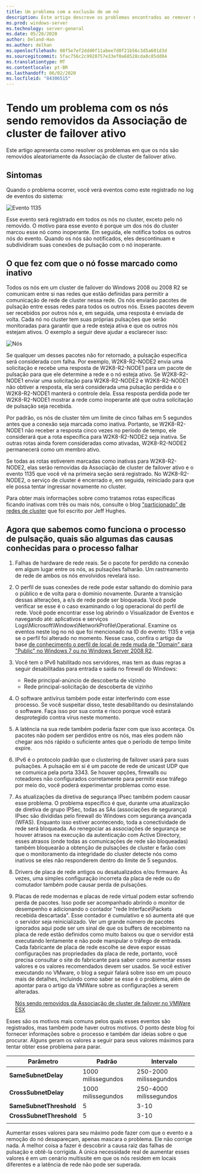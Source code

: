 ```yaml
---
title: Um problema com a exclusão de um nó
description: Este artigo descreve os problemas encontrados ao remover nós da Associação de cluster de failover ativo.
ms.prod: windows-server
ms.technology: server-general
ms.date: 05/28/2020
author: Deland-Han
ms.author: delhan
ms.openlocfilehash: 08f5e7ef2ddd0f11abee7d0f21b56c3d5a601d3d
ms.sourcegitcommit: 5fac756c2c9920757e33ef0a68528cda0c85dd04
ms.translationtype: MT
ms.contentlocale: pt-BR
ms.lasthandoff: 06/02/2020
ms.locfileid: "84306515"
---
```

# <a name="having-a-problem-with-nodes-being-removed-from-active-failover-cluster-membership"></a>Tendo um problema com os nós sendo removidos da Associação de cluster de failover ativo

Este artigo apresenta como resolver os problemas em que os nós são removidos aleatoriamente da Associação de cluster de failover ativo.

## <a name="symptoms"></a>Sintomas

Quando o problema ocorrer, você verá eventos como este registrado no log de eventos do sistema:

![Evento 1135](media/problem-nodes-failover-cluster/1135-1.png)

Esse evento será registrado em todos os nós no cluster, exceto pelo nó removido. O motivo para esse evento é porque um dos nós do cluster marcou esse nó como inoperante. Em seguida, ele notifica todos os outros nós do evento. Quando os nós são notificados, eles descontinuam e subdividiram suas conexões de pulsação com o nó inoperante.

## <a name="what-caused-the-node-to-be-marked-down"></a>O que fez com que o nó fosse marcado como inativo

Todos os nós em um cluster de failover do Windows 2008 ou 2008 R2 se comunicam entre si nas redes que estão definidas para permitir a comunicação de rede de cluster nessa rede. Os nós enviarão pacotes de pulsação entre essas redes para todos os outros nós. Esses pacotes devem ser recebidos por outros nós e, em seguida, uma resposta é enviada de volta. Cada nó no cluster tem suas próprias pulsações que serão monitoradas para garantir que a rede esteja ativa e que os outros nós estejam ativos. O exemplo a seguir deve ajudar a esclarecer isso:

![Nós](media/problem-nodes-failover-cluster/Node2.png)

Se qualquer um desses pacotes não for retornado, a pulsação específica será considerada com falha. Por exemplo, W2K8-R2-NODE2 envia uma solicitação e recebe uma resposta de W2K8-R2-NODE1 para um pacote de pulsação para que ele determine a rede e o nó esteja ativo.  Se W2K8-R2-NODE1 enviar uma solicitação para W2K8-R2-NODE2 e W2K8-R2-NODE1 não obtiver a resposta, ela será considerada uma pulsação perdida e o W2K8-R2-NODE1 manterá o controle dela.  Essa resposta perdida pode ter W2K8-R2-NODE1 mostrar a rede como inoperante até que outra solicitação de pulsação seja recebida.

Por padrão, os nós de cluster têm um limite de cinco falhas em 5 segundos antes que a conexão seja marcada como inativa. Portanto, se W2K8-R2-NODE1 não receber a resposta cinco vezes no período de tempo, ele considerará que a rota específica para W2K8-R2-NODE2 seja inativa. Se outras rotas ainda forem consideradas como ativadas, W2K8-R2-NODE2 permanecerá como um membro ativo.

Se todas as rotas estiverem marcadas como inativas para W2K8-R2-NODE2, elas serão removidas da Associação de cluster de failover ativo e o evento 1135 que você vê na primeira seção será registrado. No W2K8-R2-NODE2, o serviço de cluster é encerrado e, em seguida, reiniciado para que ele possa tentar ingressar novamente no cluster.

Para obter mais informações sobre como tratamos rotas específicas ficando inativas com três ou mais nós, consulte o blog ["particionado" de redes de cluster](/archive/blogs/askcore/partitioned-cluster-networks) que foi escrito por Jeff Hughes.

## <a name="now-that-we-know-how-the-heartbeat-process-works-what-are-some-of-the-known-causes-for-the-process-to-fail"></a>Agora que sabemos como funciona o processo de pulsação, quais são algumas das causas conhecidas para o processo falhar

1. Falhas de hardware de rede reais. Se o pacote for perdido na conexão em algum lugar entre os nós, as pulsações falharão. Um rastreamento de rede de ambos os nós envolvidos revelará isso.

2. O perfil de suas conexões de rede pode estar saltando do domínio para o público e de volta para o domínio novamente. Durante a transição dessas alterações, a e/s de rede pode ser bloqueada. Você pode verificar se esse é o caso examinando o log operacional do perfil de rede. Você pode encontrar esse log abrindo o Visualizador de Eventos e navegando até: aplicativos e serviços Logs\Microsoft\Windows\NetworkProfile\Operational. Examine os eventos neste log no nó que foi mencionado na ID do evento: 1135 e veja se o perfil foi alterado no momento. Nesse caso, confira o artigo da base [de conhecimento o perfil de local de rede muda de "Domain" para "Public" no Windows 7 ou no Windows Server 2008 R2](https://support.microsoft.com/help/2524478/the-network-location-profile-changes-from-domain-to-public-in-windows).

3. Você tem o IPv6 habilitado nos servidores, mas tem as duas regras a seguir desabilitadas para entrada e saída no firewall do Windows:

    - Rede principal-anúncio de descoberta de vizinho
    - Rede principal-solicitação de descoberta de vizinho

4. O software antivírus também pode estar interferindo com esse processo. Se você suspeitar disso, teste desabilitando ou desinstalando o software. Faça isso por sua conta e risco porque você estará desprotegido contra vírus neste momento.

5. A latência na sua rede também poderia fazer com que isso aconteça. Os pacotes não podem ser perdidos entre os nós, mas eles podem não chegar aos nós rápido o suficiente antes que o período de tempo limite expire.

6. IPv6 é o protocolo padrão que o clustering de failover usará para suas pulsações. A pulsação em si é um pacote de rede de unicast UDP que se comunica pela porta 3343. Se houver opções, firewalls ou roteadores não configurados corretamente para permitir esse tráfego por meio do, você poderá experimentar problemas como esse.

7. As atualizações da diretiva de segurança IPsec também podem causar esse problema. O problema específico é que, durante uma atualização de diretiva de grupo IPSec, todas as SAs (associações de segurança) IPsec são divididas pelo firewall do Windows com segurança avançada (WFAS). Enquanto isso estiver acontecendo, toda a conectividade de rede será bloqueada. Ao renegociar as associações de segurança se houver atrasos na execução da autenticação com Active Directory, esses atrasos (onde todas as comunicações de rede são bloqueadas) também bloquearão a obtenção de pulsações de cluster e farão com que o monitoramento da integridade do cluster detecte nós como inativos se eles não responderem dentro do limite de 5 segundos.

8. Drivers de placa de rede antigos ou desatualizados e/ou firmware.  Às vezes, uma simples configuração incorreta da placa de rede ou do comutador também pode causar perda de pulsações.

9. Placas de rede modernas e placas de rede virtual podem estar sofrendo perda de pacotes.  Isso pode ser acompanhado abrindo o monitor de desempenho e adicionando o contador "rede Interface\Packets recebida descartada".  Esse contador é cumulativo e só aumenta até que o servidor seja reinicializado.  Ver um grande número de pacotes ignorados aqui pode ser um sinal de que os buffers de recebimento na placa de rede estão definidos como muito baixos ou que o servidor está executando lentamente e não pode manipular o tráfego de entrada.  Cada fabricante de placa de rede escolhe se deve expor essas configurações nas propriedades da placa de rede, portanto, você precisa consultar o site do fabricante para saber como aumentar esses valores e os valores recomendados devem ser usados.  Se você estiver executando no VMware, o blog a seguir falará sobre isso em um pouco mais de detalhes, incluindo como saber se esse é o problema, além de apontar para o artigo da VMWare sobre as configurações a serem alteradas.

    [Nós sendo removidos da Associação de cluster de failover no VMWare ESX](/archive/blogs/askcore/nodes-being-removed-from-failover-cluster-membership-on-vmware-esx)

Esses são os motivos mais comuns pelos quais esses eventos são registrados, mas também pode haver outros motivos. O ponto deste blog foi fornecer informações sobre o processo e também dar ideias sobre o que procurar. Alguns geram os valores a seguir para seus valores máximos para tentar obter esse problema para parar.

|Parâmetro|Padrão|Intervalo|
|---|---|---|
|**SameSubnetDelay**|1000 milissegundos|250-2000 milissegundos|
|**CrossSubnetDelay**|1000 milissegundos|250-4000 milissegundos|
|**SameSubnetThreshold**|5|3-10|
|**CrossSubnetThreshold**|5|3-10|
||||

Aumentar esses valores para seu máximo pode fazer com que o evento e a remoção do nó desapareçam, apenas mascara o problema. Ele não corrige nada. A melhor coisa a fazer é descobrir a causa raiz das falhas de pulsação e obtê-la corrigida. A única necessidade real de aumentar esses valores é em um cenário multissite em que os nós residem em locais diferentes e a latência de rede não pode ser superada.
